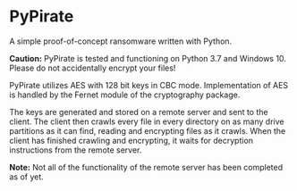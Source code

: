 # PyPirate
A simple proof-of-concept ransomware written with Python.

**Caution:** PyPirate is tested and functioning on Python 3.7 and Windows 10. Please do not accidentally encrypt your files!

PyPirate utilizes AES with 128 bit keys in CBC mode. Implementation of AES is handled by the Fernet module of the cryptography package.

The keys are generated and stored on a remote server and sent to the client. The client then crawls every file in every directory on as many drive partitions as it can find, reading and encrypting files as it crawls. When the client has finished crawling and encrypting, it waits for decryption instructions from the remote server. 

**Note:** Not all of the functionality of the remote server has been completed as of yet.
